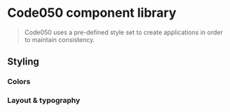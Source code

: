 # Code050 component library

> Code050 uses a pre-defined style set to create applications in order to maintain consistency.
## Styling
### Colors
### Layout & typography

